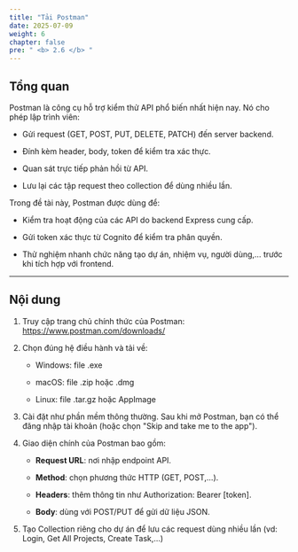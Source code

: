 ```yaml
---
title: "Tải Postman"
date: 2025-07-09
weight: 6
chapter: false
pre: " <b> 2.6 </b> "
---
```


## Tổng quan

Postman là công cụ hỗ trợ kiểm thử API phổ biến nhất hiện nay. Nó cho phép lập trình viên:

- Gửi request (GET, POST, PUT, DELETE, PATCH) đến server backend.

- Đính kèm header, body, token để kiểm tra xác thực.

- Quan sát trực tiếp phản hồi từ API.

- Lưu lại các tập request theo collection để dùng nhiều lần.

Trong đề tài này, Postman được dùng để:

- Kiểm tra hoạt động của các API do backend Express cung cấp.

- Gửi token xác thực từ Cognito để kiểm tra phân quyền.

- Thử nghiệm nhanh chức năng tạo dự án, nhiệm vụ, người dùng,… trước khi tích hợp với frontend.

---

## Nội dung

1. Truy cập trang chủ chính thức của Postman:
   https://www.postman.com/downloads/

2. Chọn đúng hệ điều hành và tải về:

   - Windows: file .exe

   - macOS: file .zip hoặc .dmg

   - Linux: file .tar.gz hoặc AppImage

3. Cài đặt như phần mềm thông thường. Sau khi mở Postman, bạn có thể đăng nhập tài khoản (hoặc chọn "Skip and take me to the app").

4. Giao diện chính của Postman bao gồm:

   - **Request URL**: nơi nhập endpoint API.

   - **Method**: chọn phương thức HTTP (GET, POST,…).

   - **Headers**: thêm thông tin như Authorization: Bearer [token].

   - **Body**: dùng với POST/PUT để gửi dữ liệu JSON.

5. Tạo Collection riêng cho dự án để lưu các request dùng nhiều lần (vd: Login, Get All Projects, Create Task,...)
